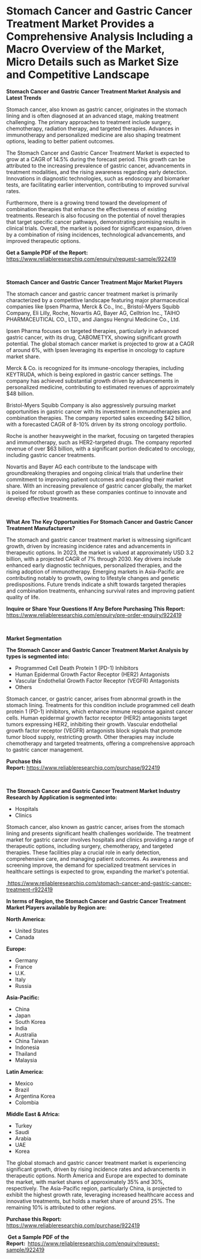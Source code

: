 <p><h1>Stomach Cancer and Gastric Cancer Treatment Market Provides a Comprehensive Analysis Including a Macro Overview of the Market, Micro Details such as Market Size and Competitive Landscape</h1></p><p><strong>Stomach Cancer and Gastric Cancer Treatment Market Analysis and Latest Trends</strong></p>
<p><p>Stomach cancer, also known as gastric cancer, originates in the stomach lining and is often diagnosed at an advanced stage, making treatment challenging. The primary approaches to treatment include surgery, chemotherapy, radiation therapy, and targeted therapies. Advances in immunotherapy and personalized medicine are also shaping treatment options, leading to better patient outcomes.</p><p>The Stomach Cancer and Gastric Cancer Treatment Market is expected to grow at a CAGR of 14.5% during the forecast period. This growth can be attributed to the increasing prevalence of gastric cancer, advancements in treatment modalities, and the rising awareness regarding early detection. Innovations in diagnostic technologies, such as endoscopy and biomarker tests, are facilitating earlier intervention, contributing to improved survival rates.</p><p>Furthermore, there is a growing trend toward the development of combination therapies that enhance the effectiveness of existing treatments. Research is also focusing on the potential of novel therapies that target specific cancer pathways, demonstrating promising results in clinical trials. Overall, the market is poised for significant expansion, driven by a combination of rising incidences, technological advancements, and improved therapeutic options.</p></p>
<p><strong>Get a Sample PDF of the Report:&nbsp;</strong> <a href="https://www.reliableresearchiq.com/enquiry/request-sample/922419?utm_campaign=1896&utm_medium=2&utm_source=Github&utm_content=ia&utm_term=18042025&utm_id=stomach-cancer-and-gastric-cancer-treatment">https://www.reliableresearchiq.com/enquiry/request-sample/922419</a></p>
<p>&nbsp;</p>
<p><strong>Stomach Cancer and Gastric Cancer Treatment Major Market Players</strong></p>
<p><p>The stomach cancer and gastric cancer treatment market is primarily characterized by a competitive landscape featuring major pharmaceutical companies like Ipsen Pharma, Merck & Co., Inc., Bristol-Myers Squibb Company, Eli Lilly, Roche, Novartis AG, Bayer AG, Celltrion Inc., TAIHO PHARMACEUTICAL CO., LTD., and Jiangsu Hengrui Medicine Co., Ltd. </p><p>Ipsen Pharma focuses on targeted therapies, particularly in advanced gastric cancer, with its drug, CABOMETYX, showing significant growth potential. The global stomach cancer market is projected to grow at a CAGR of around 6%, with Ipsen leveraging its expertise in oncology to capture market share.</p><p>Merck & Co. is recognized for its immune-oncology therapies, including KEYTRUDA, which is being explored in gastric cancer settings. The company has achieved substantial growth driven by advancements in personalized medicine, contributing to estimated revenues of approximately $48 billion.</p><p>Bristol-Myers Squibb Company is also aggressively pursuing market opportunities in gastric cancer with its investment in immunotherapies and combination therapies. The company reported sales exceeding $42 billion, with a forecasted CAGR of 8-10% driven by its strong oncology portfolio.</p><p>Roche is another heavyweight in the market, focusing on targeted therapies and immunotherapy, such as HER2-targeted drugs. The company reported revenue of over $63 billion, with a significant portion dedicated to oncology, including gastric cancer treatments.</p><p>Novartis and Bayer AG each contribute to the landscape with groundbreaking therapies and ongoing clinical trials that underline their commitment to improving patient outcomes and expanding their market share. With an increasing prevalence of gastric cancer globally, the market is poised for robust growth as these companies continue to innovate and develop effective treatments.</p></p>
<p>&nbsp;</p>
<p><strong>What Are The Key Opportunities For Stomach Cancer and Gastric Cancer Treatment Manufacturers?</strong></p>
<p><p>The stomach and gastric cancer treatment market is witnessing significant growth, driven by increasing incidence rates and advancements in therapeutic options. In 2023, the market is valued at approximately USD 3.2 billion, with a projected CAGR of 7% through 2030. Key drivers include enhanced early diagnostic techniques, personalized therapies, and the rising adoption of immunotherapy. Emerging markets in Asia-Pacific are contributing notably to growth, owing to lifestyle changes and genetic predispositions. Future trends indicate a shift towards targeted therapies and combination treatments, enhancing survival rates and improving patient quality of life.</p></p>
<p><strong>Inquire or Share Your Questions If Any Before Purchasing This Report:</strong> <a href="https://www.reliableresearchiq.com/enquiry/pre-order-enquiry/922419?utm_campaign=1896&utm_medium=2&utm_source=Github&utm_content=ia&utm_term=18042025&utm_id=stomach-cancer-and-gastric-cancer-treatment">https://www.reliableresearchiq.com/enquiry/pre-order-enquiry/922419</a></p>
<p>&nbsp;</p>
<p><strong>Market Segmentation</strong></p>
<p><strong>The Stomach Cancer and Gastric Cancer Treatment Market Analysis by types is segmented into:</strong></p>
<p><ul><li>Programmed Cell Death Protein 1 (PD-1) Inhibitors</li><li>Human Epidermal Growth Factor Receptor (HER2) Antagonists</li><li>Vascular Endothelial Growth Factor Receptor (VEGFR) Antagonists</li><li>Others</li></ul></p>
<p><p>Stomach cancer, or gastric cancer, arises from abnormal growth in the stomach lining. Treatments for this condition include programmed cell death protein 1 (PD-1) inhibitors, which enhance immune response against cancer cells. Human epidermal growth factor receptor (HER2) antagonists target tumors expressing HER2, inhibiting their growth. Vascular endothelial growth factor receptor (VEGFR) antagonists block signals that promote tumor blood supply, restricting growth. Other therapies may include chemotherapy and targeted treatments, offering a comprehensive approach to gastric cancer management.</p></p>
<p><strong>Purchase this Report:&nbsp;</strong><a href="https://www.reliableresearchiq.com/purchase/922419?utm_campaign=1896&utm_medium=2&utm_source=Github&utm_content=ia&utm_term=18042025&utm_id=stomach-cancer-and-gastric-cancer-treatment">https://www.reliableresearchiq.com/purchase/922419</a></p>
<p>&nbsp;</p>
<p><strong>The Stomach Cancer and Gastric Cancer Treatment Market Industry Research by Application is segmented into:</strong></p>
<p><ul><li>Hospitals</li><li>Clinics</li></ul></p>
<p><p>Stomach cancer, also known as gastric cancer, arises from the stomach lining and presents significant health challenges worldwide. The treatment market for gastric cancer involves hospitals and clinics providing a range of therapeutic options, including surgery, chemotherapy, and targeted therapies. These facilities play a crucial role in early detection, comprehensive care, and managing patient outcomes. As awareness and screening improve, the demand for specialized treatment services in healthcare settings is expected to grow, expanding the market's potential.</p></p>
<p><a href="https://www.reliableresearchiq.com/stomach-cancer-and-gastric-cancer-treatment-r922419?utm_campaign=1896&utm_medium=2&utm_source=Github&utm_content=ia&utm_term=18042025&utm_id=stomach-cancer-and-gastric-cancer-treatment">&nbsp;https://www.reliableresearchiq.com/stomach-cancer-and-gastric-cancer-treatment-r922419</a></p>
<p><strong>In terms of Region, the Stomach Cancer and Gastric Cancer Treatment Market Players available by Region are:</strong></p>
<p>
    <p> <strong> North America: </strong>
        <ul>
            <li>United States</li>
            <li>Canada</li>
        </ul>
        </p> 
    <p> <strong> Europe: </strong>
        <ul>
            <li>Germany</li>
            <li>France</li>
            <li>U.K.</li>
            <li>Italy</li>
            <li>Russia</li>
        </ul>
        </p> 
    <p> <strong> Asia-Pacific: </strong>
        <ul>
            <li>China</li>
            <li>Japan</li>
            <li>South Korea</li>
            <li>India</li>
            <li>Australia</li>
            <li>China Taiwan</li>
            <li>Indonesia</li>
            <li>Thailand</li>
            <li>Malaysia</li>
        </ul>
        </p> 
    <p> <strong> Latin America: </strong>
        <ul>
            <li>Mexico</li>
            <li>Brazil</li>
            <li>Argentina Korea</li>
            <li>Colombia</li>
        </ul>
        </p> 
    <p> <strong> Middle East & Africa: </strong>
        <ul>
            <li>Turkey</li>
            <li>Saudi</li>
            <li>Arabia</li>
            <li>UAE</li>
            <li>Korea</li>
        </ul>
    </p>
    </p>
<p><p>The global stomach and gastric cancer treatment market is experiencing significant growth, driven by rising incidence rates and advancements in therapeutic options. North America and Europe are expected to dominate the market, with market shares of approximately 35% and 30%, respectively. The Asia-Pacific region, particularly China, is projected to exhibit the highest growth rate, leveraging increased healthcare access and innovative treatments, but holds a market share of around 25%. The remaining 10% is attributed to other regions.</p></p>
<p><strong>Purchase this Report: </strong><a href="https://www.reliableresearchiq.com/purchase/922419?utm_campaign=1896&utm_medium=2&utm_source=Github&utm_content=ia&utm_term=18042025&utm_id=stomach-cancer-and-gastric-cancer-treatment">https://www.reliableresearchiq.com/purchase/922419</a></p>
<p>&nbsp;<strong>Get a Sample PDF of the Report:&nbsp;&nbsp;</strong><a href="https://www.reliableresearchiq.com/enquiry/request-sample/922419?utm_campaign=1896&utm_medium=2&utm_source=Github&utm_content=ia&utm_term=18042025&utm_id=stomach-cancer-and-gastric-cancer-treatment">https://www.reliableresearchiq.com/enquiry/request-sample/922419</a></p>
<p><strong></strong></p>
<p><p></p><p></p><p></p></p>